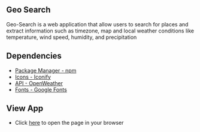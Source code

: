 ## Geo Search
<p>Geo-Search is a web application that allow users to search for places and extract information such as timezone, map and local weather conditions like temperature, wind speed, humidity, and precipitation<p>
  
## Dependencies
* [Package Manager - npm](https://npmjs.com/ "")
* [Icons - Iconify](https://code.iconify.design/1/1.0.7/iconify.min.js/ "")
* [API - OpenWeather](https://openweathermap.org/api/ "")
* [Fonts - Google Fonts](https://fonts.googleapis.com/css2?family=Recursive:wght@500&display=swap/ "")

## View App
* Click [here](https://damola18.github.io/GEO-SEARCH/ "here") to open the page in your browser 
